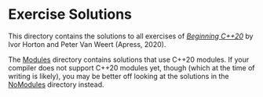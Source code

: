 # Exercise Solutions

This directory contains the solutions to all exercises of
[*Beginning C++20*](https://www.apress.com/9781484258835) by Ivor Horton and Peter Van Weert (Apress, 2020).

The [Modules](Modules) directory contains solutions that use C++20 modules.
If your compiler does not support C++20 modules yet, though
(which at the time of writing is likely),
you may be better off looking at the solutions in the [NoModules](NoModules) directory instead.